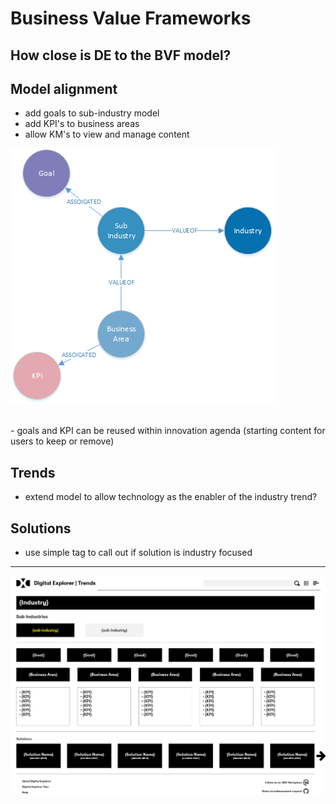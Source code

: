 # Business Value Frameworks

## How close is DE to the BVF model?


## Model alignment

- add goals to sub-industry model
- add KPI's to business areas
- allow KM's to view and manage content

![](images/BVFModel.png)

<br>
- goals and KPI can be reused within innovation agenda (starting content for users to keep or remove)

## Trends
- extend model to allow technology as the enabler of the industry trend?


## Solutions 

- use simple tag to call out if solution is industry focused


---

![](images/screenMockup.png)